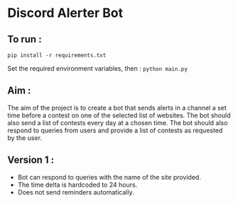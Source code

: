 # Discord Alerter Bot

## To run : 
`pip install -r requirements.txt`

Set the required environment variables, then : `python main.py`

## Aim : 
The aim of the project is to create a bot that sends alerts in a channel a set time before a contest on one of the selected list of websites.
The bot should also send a list of contests every day at a chosen time. 
The bot should also respond to queries from users and provide a list of contests as requested by the user.

## Version 1 :

* Bot can respond to queries with the name of the site provided.
* The time delta is hardcoded to 24 hours.
* Does not send reminders automatically.